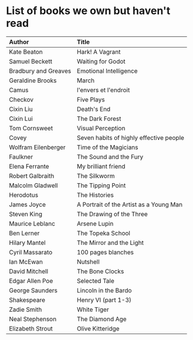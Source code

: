 # List of books we own but haven't read

Author | Title 
:------ |:------
Kate Beaton | Hark! A Vagrant
Samuel Beckett | Waiting for Godot
Bradbury and Greaves | Emotional Intelligence
Geraldine Brooks | March
Camus | l'envers et l'endroit
Checkov | Five Plays
Cixin Liu | Death's End
Cixin Lui | The Dark Forest
Tom Cornsweet | Visual Perception
Covey | Seven habits of highly effective people
Wolfram Eilenberger | Time of the Magicians
Faulkner | The Sound and the Fury
Elena Ferrante | My brilliant friend
Robert Galbraith | The Silkworm
Malcolm Gladwell | The Tipping Point
Herodotus | The Histories
James Joyce | A Portrait of the Artist as a Young Man
Steven King | The Drawing of the Three
Maurice Leblanc | Arsene Lupin
Ben Lerner | The Topeka School
Hilary Mantel | The Mirror and the Light
Cyril Massarato | 100 pages blanches
Ian McEwan | Nutshell
David Mitchell | The Bone Clocks
Edgar Allen Poe | Selected Tale
George Saunders | Lincoln in the Bardo
Shakespeare | Henry VI (part 1-3)
Zadie Smith | White Tiger
Neal Stephenson | The Diamond Age
Elizabeth Strout | Olive Kitteridge
